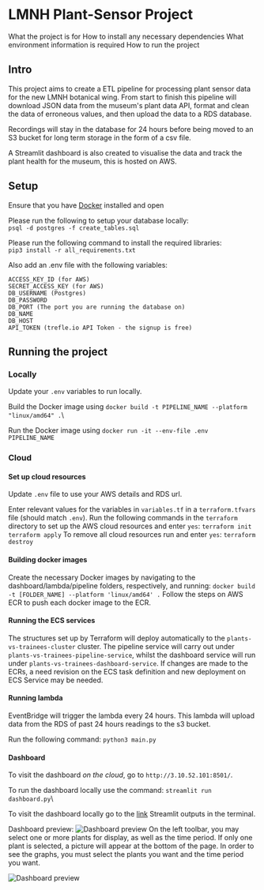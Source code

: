 # LMNH Plant-Sensor Project

What the project is for
How to install any necessary dependencies
What environment information is required
How to run the project

## Intro

This project aims to create a ETL pipeline for processing plant sensor data for the new LMNH botanical wing.
From start to finish this pipeline will download JSON data from the museum's plant data API, format and clean the data of erroneous values,
and then upload the data to a RDS database.

Recordings will stay in the database for 24 hours before being moved to an S3 bucket for long term storage in the form of a csv file.

A Streamlit dashboard is also created to visualise the data and track the plant health for the museum, this is hosted on AWS.

## Setup

Ensure that you have [Docker](https://www.docker.com/) installed and open

Please run the following to setup your database locally:\
`psql -d postgres -f create_tables.sql`

Please run the following command to install the required libraries:\
`pip3 install -r all_requirements.txt`

Also add an .env file with the following variables:

```
ACCESS_KEY_ID (for AWS)
SECRET_ACCESS_KEY (for AWS)
DB_USERNAME (Postgres)
DB_PASSWORD
DB_PORT (The port you are running the database on)
DB_NAME
DB_HOST
API_TOKEN (trefle.io API Token - the signup is free)
```

## Running the project

### Locally

Update your `.env` variables to run locally.

Build the Docker image using `docker build -t PIPELINE_NAME --platform "linux/amd64" .`\

Run the Docker image using `docker run -it --env-file .env PIPELINE_NAME`

### Cloud

#### Set up cloud resources

Update `.env` file to use your AWS details and RDS url.

Enter relevant values for the variables in `variables.tf` in a `terraform.tfvars` file (should match `.env`).
Run the following commands in the `terraform` directory to set up the AWS cloud resources and enter `yes`:
`terraform init`
`terraform apply`
To remove all cloud resources run and enter `yes`:
`terraform destroy`

#### Building docker images

Create the necessary Docker images by navigating to the dashboard/lambda/pipeline folders, respectively, and running:
`docker build -t [FOLDER_NAME] --platform 'linux/amd64' .`
Follow the steps on AWS ECR to push each docker image to the ECR.

#### Running the ECS services

The structures set up by Terraform will deploy automatically to the `plants-vs-trainees-cluster` cluster. The pipeline service will carry out under `plants-vs-trainees-pipeline-service`, whilst the dashboard service will run under `plants-vs-trainees-dashboard-service`.
If changes are made to the ECRs, a need revision on the ECS task definition and new deployment on ECS Service may be needed.

#### Running lambda

EventBridge will trigger the lambda every 24 hours.
This lambda will upload data from the RDS of past 24 hours readings to the s3 bucket.

Run the following command: `python3 main.py`

#### Dashboard

To visit the dashboard _on the cloud_, go to `http://3.10.52.101:8501/`.

To run the dashboard locally use the command: `streamlit run dashboard.py`\

To visit the dashboard locally go to the [link](http://localhost:8501/) Streamlit outputs in the terminal.

Dashboard preview:
![Dashboard preview](image.png)
On the left toolbar, you may select one or more plants for display, as well as the time period.
If only one plant is selected, a picture will appear at the bottom of the page.
In order to see the graphs, you must select the plants you want and the time period you want.

![Dashboard preview](image-1.png)
